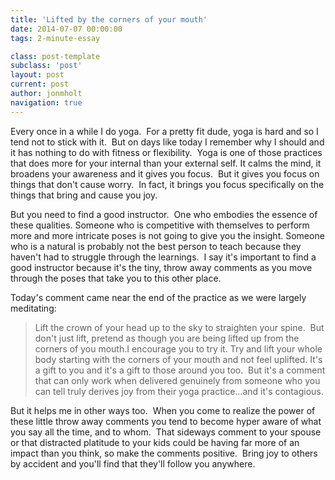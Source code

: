 ```yaml
---
title: 'Lifted by the corners of your mouth'
date: 2014-07-07 00:00:00 
tags: 2-minute-essay

class: post-template
subclass: 'post'
layout: post
current: post
author: jonmholt
navigation: true
---
```

Every once in a while I do yoga. &nbsp;For a pretty fit dude, yoga is hard and so I tend not to stick with it. &nbsp;But on days like today I remember why I should and it has nothing to do with fitness or flexibility. &nbsp;Yoga is one of those practices that does more for your internal than your external self. It calms the mind, it broadens your awareness and it gives you focus. &nbsp;But it gives you focus on things that don't cause worry. &nbsp;In fact, it brings you focus specifically on the things that bring and cause you joy.

<a name="more"></a>But you need to find a good instructor. &nbsp;One who embodies the essence of these qualities. Someone who is competitive with themselves to perform more and more intricate poses is not going to give you the insight. Someone who is a natural is probably not the best person to teach because they haven't had to struggle through the learnings. &nbsp;I say it's important to find a good instructor because it's the tiny, throw away comments as you move through the poses that take you to this other place.

Today's comment came near the end of the practice as we were largely meditating:
> Lift the crown of your head up to the sky to straighten your spine. &nbsp;But don't just lift, pretend as though you are being lifted up from the corners of you mouth.I encourage you to try it. Try and lift your whole body starting with the corners of your mouth and not feel uplifted. It's a gift to you and it's a gift to those around you too. &nbsp;But it's a comment that can only work when delivered genuinely from someone who you can tell truly derives joy from their yoga practice...and it's contagious.

But it helps me in other ways too. &nbsp;When you come to realize the power of these little throw away comments you tend to become hyper aware of what you say all the time, and to whom. &nbsp;That sideways comment to your spouse or that distracted platitude to your kids could be having far more of an impact than you think, so make the comments positive. &nbsp;Bring joy to others by accident and you'll find that they'll follow you anywhere.
